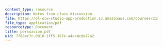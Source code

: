 ```yaml
---
content_type: resource
description: Notes from class discussion.
file: https://ol-ocw-studio-app-production.s3.amazonaws.com/courses/21a-212-myth-ritual-and-symbolism-spring-2004/7f88ec7c00101ff5167ea4ec4cda77a2_persuasion.pdf
file_type: application/pdf
resourcetype: Document
title: persuasion.pdf
uid: 7f88ec7c-0010-1ff5-167e-a4ec4cda77a2
---
```


